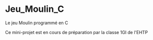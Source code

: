 # Jeu_Moulin_C
Le jeu Moulin programmé en C

Ce mini-projet est en cours de préparation par la classe 1GI de l'EHTP 
